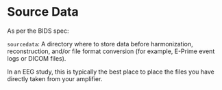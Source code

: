 # Source Data

As per the BIDS spec:

`sourcedata`: A directory where to store data before harmonization, reconstruction, and/or file format conversion (for example, E-Prime event logs or DICOM files).

In an EEG study, this is typically the best place to place the files you have directly taken from your amplifier.
